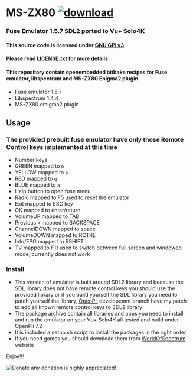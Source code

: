 
# MS-ZX80 [![download](https://img.shields.io/github/v/release/serdeliuk/MS-ZX80?style=plastic)](https://github.com/serdeliuk/MS-ZX80/releases/download/1/mszx80.zip)


### Fuse Emulator 1.5.7 SDL2 ported to Vu+ Solo4K


#### This source code is licensed under [GNU GPLv3](https://www.gnu.org/licenses/gpl-3.0.html#preamble)
#### Please read LICENSE.txt for more details

#### This repository contain openembedded bitbake recipes for Fuse emulator, libspectrum and MS-ZX80 Enigma2 plugin
- Fuse emulator 1.5.7
- Libspectrum 1.4.4
- MS-ZX80 emigma2 plugin

## Usage
### The provided prebuilt fuse emulator have only those Remote Control keys implemented at this time
- Number keys
- GREEN mapped to `o`
- YELLOW mapped to `p`
- RED mapped to `q`
- BLUE mapped to `a`
- Help button to open fuse menu
- Radio mapped to F5 used to reset the emulator
- Exit mapped to ESC key
- OK mapped to enter/return
- VolumeUP mapped to TAB
- Previous `<` mapped to BACKSPACE
- ChannelDOWN mapped to space
- VolumeDOWN mapped to RCTRL
- Info/EPG mapped to RSHIFT
- TV mapped to F11 used to switch between full screen and windowed mode, currently does not work

### Install
- This version of emulator is built around SDL2 library and because the SDL library does not have remote control keys you should use the provided library or if you build yourself the SDL library you need to patch yourself the library, [OpenPli](https://github.com/OpenPLi/openpli-oe-core/tree/develop/meta-openpli/recipes-graphics/libsdl2) developemnt branch have my patch to add all known remote control keys to SDL2 library
- The package archive contain all libraries and apps you need to install and run the emulator on your Vu+ Solo4K all tested and build under OpenPli 7.2
- It is included a setup.sh script to install the packages in the right order.
- If you need games you should download them from [WorldOfSpectrum](https://www.worldofspectrum.org/games/a.html) website


Enjoy!!!<br>


[![Donate](https://img.shields.io/badge/Donate-PayPal-green.svg)](https://paypal.me/serdeliuk) any donation is highly appreciated!
